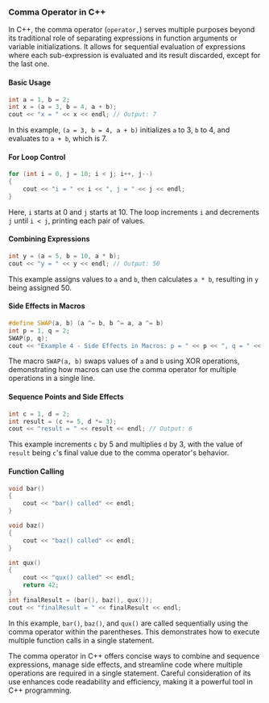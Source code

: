 ### Comma Operator in C++

In C++, the comma operator (`operator,`) serves multiple purposes beyond its traditional role of separating expressions in function arguments or variable initializations. It allows for sequential evaluation of expressions where each sub-expression is evaluated and its result discarded, except for the last one.

#### Basic Usage

```cpp
int a = 1, b = 2;
int x = (a = 3, b = 4, a + b);
cout << "x = " << x << endl; // Output: 7
```

In this example, `(a = 3, b = 4, a + b)` initializes `a` to 3, `b` to 4, and evaluates to `a + b`, which is 7.

#### For Loop Control

```cpp
for (int i = 0, j = 10; i < j; i++, j--)
{
    cout << "i = " << i << ", j = " << j << endl;
}
```

Here, `i` starts at 0 and `j` starts at 10. The loop increments `i` and decrements `j` until `i < j`, printing each pair of values.

#### Combining Expressions

```cpp
int y = (a = 5, b = 10, a * b);
cout << "y = " << y << endl; // Output: 50
```

This example assigns values to `a` and `b`, then calculates `a * b`, resulting in `y` being assigned 50.

#### Side Effects in Macros

```cpp
#define SWAP(a, b) (a ^= b, b ^= a, a ^= b)
int p = 1, q = 2;
SWAP(p, q);
cout << "Example 4 - Side Effects in Macros: p = " << p << ", q = " << q << endl; // Output: p = 2, q = 1
```

The macro `SWAP(a, b)` swaps values of `a` and `b` using XOR operations, demonstrating how macros can use the comma operator for multiple operations in a single line.

#### Sequence Points and Side Effects

```cpp
int c = 1, d = 2;
int result = (c += 5, d *= 3);
cout << "result = " << result << endl; // Output: 6
```

This example increments `c` by 5 and multiplies `d` by 3, with the value of `result` being `c`'s final value due to the comma operator's behavior.

#### Function Calling

```cpp
void bar()
{
    cout << "bar() called" << endl;
}

void baz()
{
    cout << "baz() called" << endl;
}

int qux()
{
    cout << "qux() called" << endl;
    return 42;
}
int finalResult = (bar(), baz(), qux());
cout << "finalResult = " << finalResult << endl;
```

In this example, `bar()`, `baz()`, and `qux()` are called sequentially using the comma operator within the parentheses. This demonstrates how to execute multiple function calls in a single statement.

The comma operator in C++ offers concise ways to combine and sequence expressions, manage side effects, and streamline code where multiple operations are required in a single statement. Careful consideration of its use enhances code readability and efficiency, making it a powerful tool in C++ programming.
